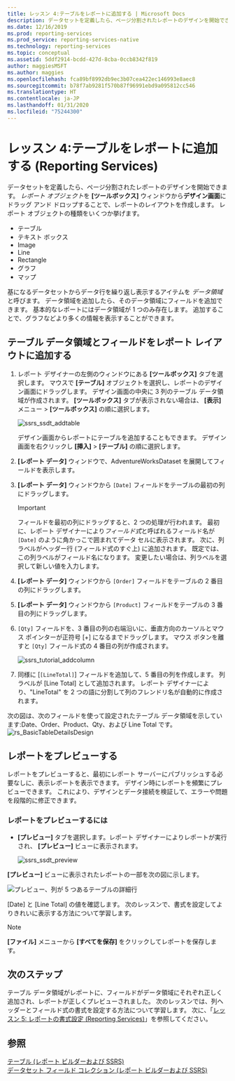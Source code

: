 ```yaml
---
title: レッスン 4:テーブルをレポートに追加する | Microsoft Docs
description: データセットを定義したら、ページ分割されたレポートのデザインを開始できます。 レポート オブジェクトを [ツールボックス] ウィンドウからデザイン画面にドラッグ アンド ドロップすることで、レポートのレイアウトを作成します。
ms.date: 12/16/2019
ms.prod: reporting-services
ms.prod_service: reporting-services-native
ms.technology: reporting-services
ms.topic: conceptual
ms.assetid: 5ddf2914-bcdd-427d-8cba-0ccb8342f819
author: maggiesMSFT
ms.author: maggies
ms.openlocfilehash: fca89bf8992db9ec3b07cea422ec146993e8aec8
ms.sourcegitcommit: b78f7ab9281f570b87f96991ebd9a095812cc546
ms.translationtype: HT
ms.contentlocale: ja-JP
ms.lasthandoff: 01/31/2020
ms.locfileid: "75244300"
---
```

# <a name="lesson-4-add-a-table-to-the-report-reporting-services"></a>レッスン 4:テーブルをレポートに追加する (Reporting Services)

データセットを定義したら、ページ分割されたレポートのデザインを開始できます。 *レポート オブジェクト*を **[ツールボックス]** ウィンドウから**デザイン画面**にドラッグ アンド ドロップすることで、レポートのレイアウトを作成します。 レポート オブジェクトの種類をいくつか挙げます。

- テーブル
- テキスト ボックス
- Image
- Line
- Rectangle
- グラフ
- マップ

基になるデータセットからデータ行を繰り返し表示するアイテムを *データ領域*と呼びます。 データ領域を追加したら、そのデータ領域にフィールドを追加できます。 基本的なレポートにはデータ領域が 1 つのみ存在します。 追加することで、グラフなどより多くの情報を表示することができます。

## <a name="add-a-table-data-region-and-fields-to-a-report-layout"></a>テーブル データ領域とフィールドをレポート レイアウトに追加する

1. レポート デザイナーの左側のウィンドウにある **[ツールボックス]** タブを選択します。 マウスで **[テーブル]** オブジェクトを選択し、レポートのデザイン画面にドラッグします。 デザイン画面の中央に 3 列のテーブル データ領域が作成されます。 **[ツールボックス]** タブが表示されない場合は、 **[表示]** メニュー > **[ツールボックス]** の順に選択します。

    ![ssrs_ssdt_addtable](media/ssrs-ssdt-addtable.png)

    デザイン画面からレポートにテーブルを追加することもできます。 デザイン画面を右クリックし **[挿入]**  >  **[テーブル]** の順に選択します。

2. **[レポート データ]** ウィンドウで、AdventureWorksDataset を展開してフィールドを表示します。

3. **[レポート データ]** ウィンドウから `[Date]` フィールドをテーブルの最初の列にドラッグします。

    > [!IMPORTANT]
    > フィールドを最初の列にドラッグすると、2 つの処理が行われます。 最初に、レポート デザイナーにより*フィールド式*と呼ばれるフィールド名が `[Date]` のように角かっこで囲まれてデータ セルに表示されます。 次に、列ラベルがヘッダー行 (フィールド式のすぐ上) に追加されます。 既定では、この列ラベルがフィールド名になります。 変更したい場合は、列ラベルを選択して新しい値を入力します。

4. **[レポート データ]** ウィンドウから `[Order]` フィールドをテーブルの 2 番目の列にドラッグします。

5. **[レポート データ]** ウィンドウから `[Product]` フィールドをテーブルの 3 番目の列にドラッグします。

6. `[Qty]` フィールドを、3 番目の列の右端沿いに、垂直方向のカーソルとマウス ポインターが正符号 [+] になるまでドラッグします。 マウス ボタンを離すと `[Qty]` フィールド式の 4 番目の列が作成されます。

    ![ssrs_tutorial_addcolumn](media/ssrs-tutorial-addcolumn.png)

7. 同様に [`[LineTotal]`] フィールドを追加して、5 番目の列を作成します。 列ラベルが [Line Total] として追加されます。 レポート デザイナーにより、"LineTotal" を 2 つの語に分割して列のフレンドリ名が自動的に作成されます。

次の図は、次のフィールドを使って設定されたテーブル データ領域を示しています:Date、Order、Product、Qty、および Line Total です。
![rs_BasicTableDetailsDesign](media/rs-basictabledetailsdesign.png)

## <a name="preview-your-report"></a>レポートをプレビューする

レポートをプレビューすると、最初にレポート サーバーにパブリッシュする必要なしに、表示レポートを表示できます。 デザイン時にレポートを頻繁にプレビューできます。 これにより、デザインとデータ接続を検証して、エラーや問題を段階的に修正できます。

### <a name="to-preview-a-report"></a>レポートをプレビューするには

- **[プレビュー]** タブを選択します。レポート デザイナーによりレポートが実行され、 **[プレビュー]** ビューに表示されます。

    ![ssrs_ssdt_preview](media/ssrs-ssdt-preview.png)

**[プレビュー]** ビューに表示されたレポートの一部を次の図に示します。

   ![プレビュー、列が 5 つあるテーブルの詳細行](media/rs-basictabledetailspreview.png "プレビュー、列が 5 つあるテーブルの詳細行")

[Date] と [Line Total] の値を確認します。 次のレッスンで、書式を設定してよりきれいに表示する方法について学習します。

> [!NOTE]
> **[ファイル]** メニューから **[すべてを保存]** をクリックしてレポートを保存します。

## <a name="next-steps"></a>次のステップ

テーブル データ領域がレポートに、フィールドがデータ領域にそれぞれ正しく追加され、レポートが正しくプレビューされました。 次のレッスンでは、列ヘッダーとフィールド式の書式を設定する方法について学習します。 次に、「[レッスン 5: レポートの書式設定 &#40;Reporting Services&#41;](lesson-5-formatting-a-report-reporting-services.md)」を参照してください。
  
## <a name="see-also"></a>参照

[テーブル &#40;レポート ビルダーおよび SSRS&#41;](report-design/tables-report-builder-and-ssrs.md)  
[データセット フィールド コレクション (レポート ビルダーおよび SSRS)](report-data/dataset-fields-collection-report-builder-and-ssrs.md)  
